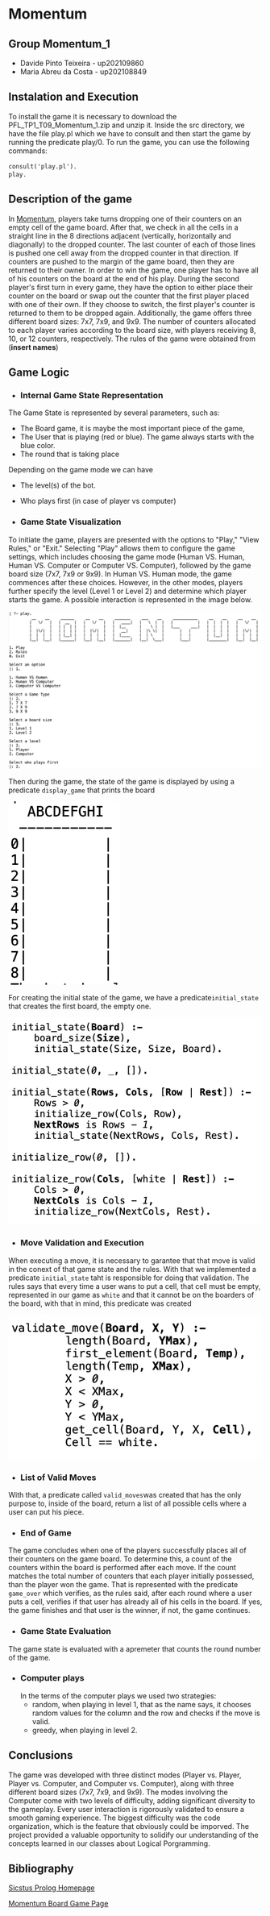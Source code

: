 # Momentum

## Group Momentum_1
- Davide Pinto Teixeira - up202109860
- Maria Abreu da Costa - up202108849


## Instalation and Execution
To install the game it is necessary to download the PFL_TP1_T09_Momentum_1.zip and unzip it. Inside the src directory, we have the file play.pl which we have to consult and then start the game by running the predicate play/0. To run the game, you can use the following commands:

```
consult('play.pl').
play.
```

## Description of the game
In [Momentum](https://boardgamegeek.com/boardgame/73091/momentum/files), players take turns dropping one of their counters on an empty cell of the game board. After that, we check in all the cells in a straight line in the 8 directions adjacent (vertically, horizontally and diagonally) to the dropped counter. The last counter of each of those lines is pushed one cell away from the dropped counter in that direction. If counters are pushed to the margin of the game board, then they are returned to their owner. In order to win the game, one player has to have all of his counters on the board at the end of his play.
During the second player's first turn in every game, they have the option to either place their counter on the board or swap out the counter that the first player placed with one of their own. If they choose to switch, the first player's counter is returned to them to be dropped again.
Additionally, the game offers three different board sizes: 7x7, 7x9, and 9x9. The number of counters allocated to each player varies according to the board size, with players receiving 8, 10, or 12 counters, respectively.
The rules of the game were obtained from (**insert names**)

## Game Logic


- ### Internal Game State Representation

The Game State is represented by several parameters, such as:

- The Board game, it is maybe the most important piece of the game,
- The User that is playing (red or blue). The game always starts with the blue color.
- The round that is taking place

Depending on the game mode we can have

- The level(s) of the bot.
- Who plays first (in case of player vs computer)


- ### Game State Visualization
To initiate the game, players are presented with the options to "Play," "View Rules," or "Exit." Selecting "Play" allows them to configure the game settings, which includes choosing the game mode (Human VS. Human, Human VS. Computer or Computer VS. Computer), followed by the game board size (7x7, 7x9 or 9x9).
In Human VS. Human mode, the game commences after these choices. However, in the other modes, players further specify the level (Level 1 or Level 2) and determine which player starts the game.
A possible interaction is represented in the image below.

![Alt text](img/menu_interaction.png)

Then during the game, the state of the game is displayed by using a predicate `display_game` that prints the board

![Alt text](img/board.png)

For creating the initial state of the game, we have a predicate`initial_state` that creates the first board, the empty one.

![Alt text](img/initial_state.png)


- ### Move Validation and Execution

When executing a move, it is necessary to garantee that that move is valid in the conext of that game state and the rules. With that we implemented a predicate `initial_state` taht is responsible for doing that validation. The rules says that every time a user wans to put a cell, that cell must be empty, represented in our game as `white` and that it cannot be on the boarders of the board, with that in mind, this predicate was created

![Alt text](img/validate_move.png)


- ### List of Valid Moves

With that, a predicate called `valid_moves`was created that has the only purpose to, inside of the board, return a list of all possible cells where a user can put his piece.

- ### End of Game
The game concludes when one of the players successfully places all of their counters on the game board. To determine this, a count of the counters within the board is performed after each move. If the count matches the total number of counters that each player initially possessed, than the player won the game. That is represented with the predicate `game_over` which verifies, as the rules said, after each round where a user puts a cell, verifies if that user has already all of his cells in the board. If yes, the game finishes and that user is the winner, if not, the game continues.

- ### Game State Evaluation

The game state is evaluated with a apremeter that counts the round number of the game.

- ### Computer plays
    In the terms of the computer plays we used two strategies:
    - random, when playing in level 1, that as the name says, it chooses random values for the column and the row and checks if the move is valid. 
    - greedy, when playing in level 2.

## Conclusions
The game was developed with three distinct modes (Player vs. Player, Player vs. Computer, and Computer vs. Computer), along with three different board sizes (7x7, 7x9, and 9x9). The modes involving the Computer come with two levels of difficulty, adding significant diversity to the gameplay. Every user interaction is rigorously validated to ensure a smooth gaming experience.
The biggest difficulty was the code organization, which is the feature that obviously could be imporved.
The project provided a valuable opportunity to solidify our understanding of the concepts learned in our classes about Logical Porgramming.

## Bibliography

[Sicstus Prolog Homepage](https://sicstus.sics.se/documentation.html)

[Momentum Board Game Page](https://boardgamegeek.com/boardgame/73091/momentum)

